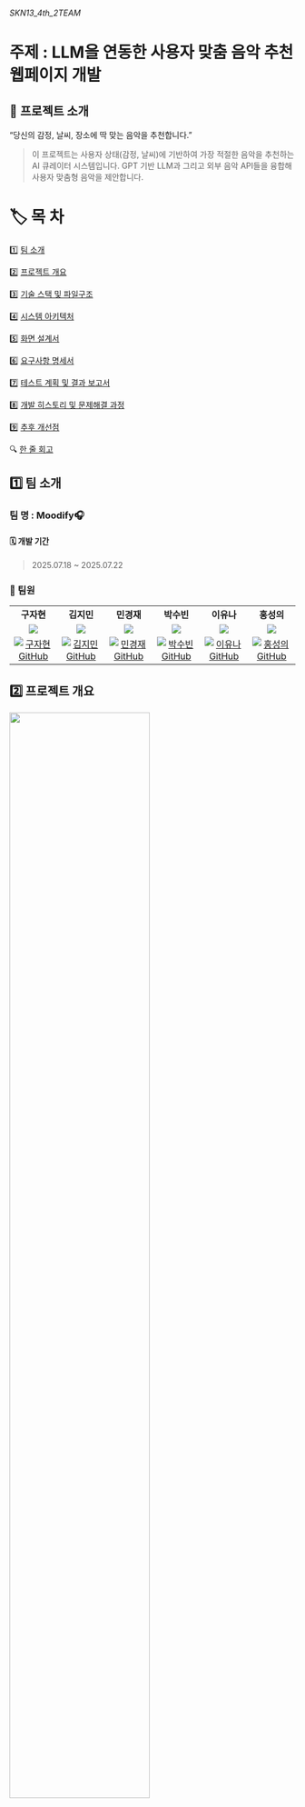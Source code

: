 ###### SKN13_4th_2TEAM
# 주제 : LLM을 연동한 사용자 맞춤 음악 추천 웹페이지 개발


## 📖 프로젝트 소개  

“당신의 감정, 날씨, 장소에 딱 맞는 음악을 추천합니다.”
>이 프로젝트는 사용자 상태(감정, 날씨)에 기반하여 가장 적절한 음악을 추천하는 AI 큐레이터 시스템입니다.
GPT 기반 LLM과 그리고 외부 음악 API들을 융합해 사용자 맞춤형 음악을 제안합니다.


# 🏷️ 목 차
1️⃣ [팀 소개](#1️⃣-팀-소개)

2️⃣ [프로젝트 개요](#2️⃣-프로젝트-개요)

3️⃣ [기술 스택 및 파일구조](#3️⃣-기술-스택)

4️⃣ [시스템 아키텍처](#4️⃣-시스템-아키텍처)

5️⃣ [화면 설계서](#5️⃣-화면-설계서)

6️⃣ [요구사항 명세서](#6️⃣-요구사항-명세서)

7️⃣ [테스트 계획 및 결과 보고서](#7️⃣-테스트-계획-및-결과-보고서)

8️⃣ [개발 히스토리 및 문제해결 과정](#8️⃣-개발-히스토리-및-문제해결-과정) 

9️⃣ [추후 개선점](#9️⃣-추후-개선점)

🔍 [한 줄 회고](#-한-줄-회고) 


## 1️⃣ 팀 소개
### 팀 명 : Moodify🎧
#### 🗓️ 개발 기간
> 2025.07.18 ~ 2025.07.22
### 👥 팀원

<table width="100%">

  <tr>
    <td align=center><b>구자현</b></td>
    <td align=center><b>김지민</b></td>
    <td align=center><b>민경재</b></td>
    <td align=center><b>박수빈</b></td>
    <td align=center><b>이유나</b></td>
    <td align=center><b>홍성의</b></td>
  </tr>
  <tr>
    <td align="center" width="16%">
      <b><img src="https://github.com/user-attachments/assets/a2e78d57-db3e-4204-9d02-fff1ab699124"/></b>
    </td>
    <td align="center" width="16%">
      <b><img src="https://github.com/user-attachments/assets/2624f7cc-db21-436d-bccd-52cede65a3b0"/></b>
    </td>
    <td align="center" width="16%">
      <b><img src="https://github.com/user-attachments/assets/2e42b141-fff2-4d56-8c44-7b00756fd814"/></b>
    </td>
    <td align="center" width="16%">
      <b><img src="https://github.com/user-attachments/assets/cc1f39e6-3496-433e-a24b-5322a69ad41d"/></b>
    <td align="center" width="16%">
      <b><img src="https://github.com/user-attachments/assets/c69f9919-6ed2-4036-b24f-bdcca4121e7d"/></b>
    <td align="center" width="16%">
      <b><img src="https://github.com/user-attachments/assets/fd9a233e-ae7e-4d89-90b6-49ba7d690bd5"/></b>
    </td>
  </tr>
  <tr>
    <td align="center" width="16%">
      <a href="https://github.com/Koojh99">
        <img src="https://img.shields.io/badge/GitHub-Koojh99-C7CDE5?logo=github" alt="구자현 GitHub"/>
      </a>
    </td>
    <td align="center" width="16%">
      <a href="https://github.com/Gogimin">
        <img src="https://img.shields.io/badge/GitHub-Gogimin-FAC8D1?logo=github" alt="김지민 GitHub"/>
      </a>
    </td>
    <td align="center" width="16%">
      <a href="https://github.com/rudwo524">
        <img src="https://img.shields.io/badge/GitHub-rudwo524-FECC99?logo=github" alt="민경재 GitHub"/>
      </a>
    </td>
    <td align="center" width="16%">
      <a href="https://github.com/subin0821">
        <img src="https://img.shields.io/badge/GitHub-subin0821-FFF2A3?logo=github" alt="박수빈 GitHub"/>
      </a>
    </td>
    <td align="center" width="16%">
      <a href="https://github.com/yunawawa">
       <img src="https://img.shields.io/badge/GitHub-yunawawa-EFE1F8?logo=github" alt="이유나 GitHub"/>
      </a>
    </td>
    <td align="center" width="16%">
      <a href="https://github.com/seonguihong">
        <img src="https://img.shields.io/badge/GitHub-seonguihong-BAD7E7?logo=github" alt="홍성의 GitHub"/>
      </a>
    </td>
  </tr>
</table>

## 2️⃣ 프로젝트 개요

<img src="./images/주제배경.png" width="70%" />

### ⭐ 프로젝트 필요성

**1. 감정 기반 음악 추천에 대한 수요 증가** <br>
현대 사용자들은 단순한 장르나 인기 순위보다 자신의 감정 상태에 어울리는 음악을 찾고자 합니다.<br>
특히, 스트레스 해소, 집중력 향상, 위로, 활력 증진 등의 목적을 가진 사용자들에게는 심리적 맥락에 맞는 음악 추천이 더욱 중요해지고 있습니다.

>❝ 나의 기분에 맞는 노래를 추천해주는 서비스는 없을까? ❞
❝ 지금 이 순간에 딱 맞는 음악이 듣고 싶어. ❞

**2. 기존 음악 추천의 한계**

| 기존 방식         | 한계점                                                       |
|------------------|-------------------------------------------------------------|
| 협업 필터링 기반    | 과거 청취 이력에 의존, 감정이나 현재 상황 같은 맥락 정보를 반영하기 어려움        |
| 장르 중심 추천      | 상황(예: 날씨, 위치, 기분) 등 외부 요인을 고려하지 못함                          |
| 무작위 큐레이션     | 추천 신뢰도가 낮아 사용자 만족도와 몰입도가 떨어질 수 있음                        |
<br>

**3. 정서적/환경적 맥락 인식의 필요성**
<br>
  음악은 사용자 감정과 밀접하게 연결된 콘텐츠입니다.<br>
   하지만 현재 대부분의 플랫폼은 정서적 맥락(예: 우울함, 설렘, 혼자 있는 시간)이나 환경적 요인(날씨, 위치 등)을 고려하지 않고 있습니다.

>본 프로젝트는 이러한 정서적 공감 기반 추천을 통해 사용자 경험(UX)을 한층 향상시키고자 합니다.
<br>

**4. 생성형 AI 기술을 활용한 차별화된 접근**
<br>
 최근 GPT 기반 생성형 AI는 사용자의 상태를 정밀하게 분석하고 자연스러운 언어로 추천 이유를 설명할 수 있습니다.

>본 프로젝트는 GPT와 결합하여 단순한 추천을 넘어 "이 음악이 당신에게 어울리는 이유"까지 설명하는 추천 시스템을 구현합니다.
<br>

### 🎯 프로젝트 목표

| 목표 항목             | 설명                                                              |
|----------------------|-------------------------------------------------------------------|
| 감정/날씨/위치 해석      | 사용자 입력을 기반으로 정서적·환경적 맥락을 LLM이 해석하도록 설계             |
| LLM 응답 생성           | 유사 곡 정보를 바탕으로 GPT가 자연어로 곡 추천과 설명을 생성                  |
| 감정 태그 자동화         | Last.fm 및 LLM을 활용해 곡별 감정 태그를 자동 수집 및 보완                   |
| 미리듣기 링크 연결        | Spotify/YouTube API를 이용해 실제 재생 가능한 트랙 링크 제공                 |



<hr>

## 3️⃣ 기술 스택 및 파일 구조
| 항목                | 내용 |
|---------------------|------|
| **Frontend**        |![HTML](https://img.shields.io/badge/-HTML5-E34F26?logo=html5&logoColor=white) ![JavaScript](https://img.shields.io/badge/-JavaScript-F7DF1E?logo=javascript&logoColor=black)  ![CSS](https://img.shields.io/badge/CSS-1572B6?&logo=css3&logoColor=white)|
| **Backend**         |![Django](https://img.shields.io/badge/-Django-092E20?logo=django&logoColor=white) ![Bootstrap](https://img.shields.io/badge/-Bootstrap-7952B3?logo=bootstrap&logoColor=white)|
| **Language**        | ![Python](https://img.shields.io/badge/-Python-3776AB?logo=python&logoColor=white) |
| **Development**     | ![VS Code](https://img.shields.io/badge/-VS%20Code-007ACC?logo=visual-studio-code&logoColor=white) |
| **Crawler**         | ![BeautifulSoup](https://img.shields.io/badge/-BeautifulSoup-4B8BBE?logo=python&logoColor=white) ![Selenium](https://img.shields.io/badge/-Selenium-43B02A?logo=selenium&logoColor=white) |
| **Embedding**       |![openai](https://img.shields.io/badge/-openai-412991?logo=openai&logoColor=white)|
| **LLM Model**       | ![gpt-4.1](https://img.shields.io/badge/gpt--4o--mini-4B91FF?logo=openai&logoColor=white) |
| **server**          | ![AWS EC2](https://img.shields.io/badge/AWS%20EC2-232F3E?logo=amazonaws&logoColor=white) ![Gunicorn](https://img.shields.io/badge/Gunicorn-499848?logo=gunicorn&logoColor=white) ![Nginx](https://img.shields.io/badge/Nginx-009639?logo=nginx&logoColor=white) |
| **Collaboration Tool** | ![Git](https://img.shields.io/badge/Git-F05032?logo=git&logoColor=white) ![Notion](https://img.shields.io/badge/Notion-000000?logo=notion&logoColor=white) |
| **API 활용** | ![OpenWeather](https://img.shields.io/badge/OpenWeather_API-FF9900?&logoColor=white) |

## 📁 프로젝트 폴더 구조

```
SKN13_4th_2team:
├─.ipynb_checkpoints
├─accounts
├─bot
├─chatbot
├─faq
├─forum
├─home
├─images
├─locale
├─media
├─music_project
├─mypage
├─scripts
├─search
├─static
└─templates

```


<hr>

## 4️⃣ 시스템 아키텍처





<hr>

## 5️⃣ 화면 설계서


<hr>

## 6️⃣ 요구사항 명세서

### 🎧 **Moodify 기능 요구사항 (Functional Requirements)**

| 번호   | 기능명         | 설명                                               | 중요도 |
| ---- | ----------- | ------------------------------------------------ | --- |
| F-01 | 감정 입력 기능    | 사용자 감정을 자유롭게 텍스트로 입력하거나 사전 정의된 감정 선택지를 제공        | ★★★ |
| F-02 | 날씨 정보 수집    | 현재 위치의 날씨를 OpenWeather API로 자동 수집 (맑음/흐림/비/눈 등)  | ★★★ |
| F-03 | 감정 기반 추천    | 감정에 기반한 무드/장르 매핑 또는 GPT reasoning을 통한 Spotify 추천 | ★★★ |
| F-04 | 날씨 기반 추천    | 날씨에 맞춘 무드 매핑으로 Spotify 음악 추천                     | ★★★ |
| F-05 | 곡 미리 듣기     | preview\_url이 있는 곡의 30초 미리 듣기 제공                 | ★★  |
| F-06 | 장르 선택 기능    | 사용자 선호 장르 입력 시 추천 알고리즘에 반영                       | ★★  |
| F-07 | 추천 이유 표시    | 추천된 곡 옆에 자연어로 추천 근거 설명 표시                        | ★★  |
| F-08 | 로그인/소셜 로그인  | Django 기본 인증 + Google OAuth2 연동, 개인화 기능 연계       | ★★★ |
| F-09 | FAQ 제공      | 크롤링 또는 CSV 기반의 FAQ 검색 및 카테고리별 정리                 | ★   |
| F-10 | 재생목록 생성     | 곡을 모아 개인 재생목록 생성. 이름/설명 입력 또는 자동 생성 지원           | ★★  |
| F-11 | 재생목록 수정/삭제  | 재생목록의 곡 추가/삭제, 이름 변경 및 목록 삭제                     | ★★  |
| F-12 | 재생 이력 조회    | 마이페이지에서 추천/재생 이력을 표 또는 그래프로 조회                   | ★   |
| F-13 | 음악 검색 기능    | 제목/아티스트/앨범명 등으로 Spotify 곡 검색 및 미리듣기/추가/상세 기능 제공  | ★★  |
| F-14 | 검색 결과 재생목록  | 검색한 곡을 새 재생목록으로 저장                               | ★   |
| F-15 | 곡/플레이리스트 공유 | 포럼을 통해 나의 재생목록 공유                                | ★★  |
| F-16 | 관리자 기능      | FAQ/플레이리스트/추천로직/유저관리 백오피스 제공                     | ★★  |

### ⚙️ **Moodify 비기능 요구사항 (Non-Functional Requirements)**

| 번호   | 항목       | 설명                                                 | 중요도 |
| ---- | -------- | -------------------------------------------------- | --- |
| N-01 | 웹 기반 UI  | PC/모바일 브라우저 대응 반응형 웹 (Django + Tailwind/Bootstrap) | ★★★ |
| N-02 | 응답 시간    | 추천/검색 평균 응답 시간 5초 이내                               | ★★★ |
| N-03 | API 안정성  | 외부 API 호출 실패 시 fallback 메시지 제공                     | ★★★ |
| N-04 | 접근 제어    | 비로그인 사용자는 추천/이력/마이페이지 접근 제한                        | ★★★ |
| N-05 | 확장 가능성   | 음성/사진 기반 감정 분석, AI 추천 등 향후 기능 쉽게 추가 가능한 구조         | ★★  |
| N-06 | 유지보수 용이성 | 앱/모듈 구조화, 주석/문서화 정책 유지                             | ★★  |
| N-07 | 오픈소스 준수  | Spotify, OpenWeather API 등 라이선스 표기 준수              | ★★  |
| N-08 | 서비스 안정성  | 장애/트래픽 증가 대응 위한 재시도 및 이중화 고려                       | ★★  |
| N-09 | 웹 접근성    | 색상 대비, 폰트 크기, 키보드 내비게이션 등 접근성 기준 충족                | ★   |

<hr>


## 7️⃣  테스트 계획 및 결과 보고서
### 테스트 계획 및 결과 보고서
테스트 기간 : 2025.07.22

### ✅ 테스트 범위 항목 및 시나리오


#### (1) 음악 추천 chatbot 테스트 케이스
| ID   | 이름                     | 입력 데이터                 | 전제조건        | 기대 결과                                               | 실제 결과                                            | Pass 여부 |
|------|--------------------------|------------------------------|------------------|----------------------------------------------------|--------------------------------------------------|-----------|
| TC01 | 감정 기반 추천 테스트   | 행복할 때 듣기 좋은 노래 추천해줘.                | OpenAI & Last.fm API 정상 작동 | 행복이라는 감정에 대응하는 추천 리스트 출력 |    행복한 분위기의 팝 장르 곡 5곡 추천,<br> 감정과 일치  &nbsp;&nbsp;&nbsp;&nbsp;     | Pass         |
| TC02 | 날씨 기반 추천 테스트   | 서울날씨에 듣기 좋은 노래 추천해줘.       | 날씨 API, OpenAI, Last.fm API 정상 작동 | 현재 날씨에 대응하는 감정 기반 추천 리스트 출력 |      날씨 API를 통해 입력받은 "흐림" 정보를 기반으로, 흐림과 연관된 감정 태그에 맞는 잔잔한 분위기의 곡 5곡(Tenerife Sea, Words 등)이 추천됨.| Pass|
| TC03 | 감정+장르 조건부 추천 테스트 | 우울할 때 듣기 좋은 케이팝 노래 추천해줘.               | OpenAI & Last.fm API 정상 작동 | 우울한 분위기의 케이팝 노래 리스트 추천 |   우울한 분위기의 노래는 추천되었으나, 케이팝 장르 조건은 반영되지 않음        |    Fail       |
| TC04 | 날씨 + 감정 기반 추천 테스트        | 현재 서울 날씨에 듣기 좋은 신나는 노래 추천 요청 | 날씨 API, OpenAI, Last.fm 정상 작동 |  흐림 날씨에 맞는 신나는 분위기의 노래 추천     | 다양한 장르의 곡 5곡 추천되었으나, 일부 곡은 신나는 분위기와 관련성이 낮음       | Fail |
| TC05 | 잘못된 감정 입력 테스트    | @#&*!          | OpenAI & Last.fm API 정상 작동 | 유효하지 않은 감정 입력으로 인해 에러 메시지 발생 |    에러 메시지 출력       | Pass           |


#### (2) 사용자 인증 기능 테스트
| ID   | 이름                     | 입력 데이터                 | 전제조건        | 기대 결과                                | 실제 결과 | Pass<br>여부 |
|------|--------------------------|------------------------------|------------------|-----------------------------------------|-----------|-----------|
| TC01 | 정상 회원가입 테스트    | ID: admin<br>PW:1234    | 계정 활성화 상태 | 중복 계정 없음 | 회원가입 성공 및 로그인 가능          |   Pass        |
| TC02 | 잘못된 비밀번호 테스트   | ID: admin<br>PW:wrongpass   | 계정 활성화 상태 | "올바른 사용자 이름와/과 비밀번호를 입력하십시오." 메시지 출력     |    기대 메시지 출력 및 로그인 불가     |  Pass         |
| TC03 | 비밀번호 재설정 요청 성공 테스트 | 아이디/비번 찾기     | 사용자 계정 존재 | 이메일 발송 완료  |    비밀번호 재설정 후 로그인 가능                         |  Pass         |
| TC04 | 비밀번호 누락 테스트     | ID: admin<br>PW: (빈값)       | 사용자 계정 존재 | 입력 메시지 출력   |  비밀번호 입력창에 입력 요청 팝업         |   Pass  |
| TC05 | ID 누락 테스트           | ID: (빈값)<br>PW:1234    | 사용자 계정 존재              | 입력 메시지 출력     |  ID 입력창에 입력 요청 팝업         |     Pass      |

#### (3) 음악 서비스 연동 테스트
| ID   | 이름                     | 입력 데이터                 |전제조건                   | 기대 결과                                | 실제 결과 | Pass<br>여부 |
|------|--------------------------|------------------------------|----------------------------------|-----------------------------------------|-----------|-----------|
| TC01 | 추천된 곡 플레이리스트 추가 테스트 | 추천된 곡 중 1곡 선택 → 내 플레이리스트에 추가 | 로그인 상태   |나의 플레이리스트에 정상적으로 추가| 기대 결과 만족       |   Pass        |
| TC02 | 검색 후 곡 추가 테스트  |검색어: 'bts'  | 로그인 상태 | 검색 결과 중, 'bts-butter' 플레이리스트에 추가    |   기대 결과 만족    |  Pass         |
| TC03 | 포럼에 플레이리스트 공유 테스트 | 저장할 플레이리스트, 제목, 소개글 작성 후, 공유하기 클릭 | 로그인 상태 |  포럼 공간에 나의 플레이리스트 추가     | 기대 결과 만족  |  Pass         |
| TC04 | 포럼 공유 플레이리스트 조회 테스트 | 다른 사용자가 공유한 플레이리스트 보기 | 포럼 활성화 | 다른 사용자의 공유 플레이리스트가 조회됨    |  기대 결과 만족         | Pass          |

### ✅ 테스트 결과 요약
#### (1) 음악 추천 chatbot 테스트 케이스 결과 
**목적** : 사용자의 감정 입력 및 날씨 정보를 기반으로 OpenAI와 Last.fm API를 활용하여 추천 곡을 제공하는 기능의 정상 동작 여부 및 추천 품질을 검증 <br> 

**핵심 결과 요약** 
- 감정 기반 추천과 날씨 기반 추천은 정상적으로 추천 리스트가 출력됨
- 잘못된 감정 입력 시 예외 처리 및 에러 메시지는 정상적으로 작동


**주요 개선 포인트**
- 감정 + 장르 조건의 경우, 감정은 인식되었으나 **장르 필터링 미적용**으로 Fail.  **감정 + 장르 필터링 로직 강화 필요**
- 날씨 기반 + 감정 기반 추천에서는 일부 추천 곡이 요청한 분위기와 일치하지 않아 **추천 품질 개선 필요**

#### (2) 사용자 인증 기능 테스트 케이스 결과 
**목적** : 회원가입, 로그인, 비밀번호 찾기 등 사용자 인증 관련 기능의 정상 작동 여부와 보안 처리를 검증<br>

**핵심 결과 요약**
- 정상적인 회원가입과 로그인 기능은 모두 성공
- 잘못된 비밀번호 입력, ID 또는 비밀번호 누락 시에도 **정상적으로 예외 처리**됨
- 비밀번호 찾기 기능은 이메일을 통한 재설정 메일 정상 발송 및 비밀번호 변경 후 로그인 가능

#### (3) 음악 서비스 연동 테스트 케이스 결과
**목적** :  추천된 곡의 플레이리스트 추가, 검색 후 곡 추가, 포럼 공유 및 조회 기능의 정상 작동 여부를 검증<br>

**핵심 결과 요약** 
- 추천된 곡을 플레이리스트에 추가하는 기능 정상 동작 
- 검색 기능을 통한 곡 추가도 정상 수행
- 포럼에 플레이리스트를 공유하고, 다른 사용자의 공유 리스트를 조회하는 기능도 모두 기대한 대로 작동
<hr>

## 8️⃣ 개발 히스토리 및 문제해결 과정




### 1. Kaggle 데이터셋 기반 추천 시스템 구현
- **설명:**  
  - Kaggle 공개 음악 데이터를 이용해 초기 추천 시스템 개발
- **문제점:**  
  - 데이터가 한정적  
  - 최신 음악 반영 불가  
- **결과:**  
  → 실제 서비스 활용성 한계



### 2. 가사 데이터 크롤링 및 감정분석 모델 기반 음악 추천 시도
- **설명:**  
  - 외부 가사 사이트에서 곡의 가사 데이터를 크롤링하여  
    감정(기쁨, 슬픔 등) 레이블링 후  
    직접 감정분석 모델을 학습 및 적용  
  - 감정분석 결과를 기반으로  
    사용자 감정에 맞는 음악 추천 기능을 개발 시도
- **문제점:**  
  - 가사 데이터 크롤링 과정에서  
    저작권 및 법적 이슈 발생  
  - 학습 데이터 및 모델 서비스의 배포에 제약  
- **결과:**  
  → 저작권 문제로 인해 실제 서비스에는 적용하지 못함

---

### 3. Spotify API 연동 음악 검색 기능
- **설명:**  
  - Spotify API를 활용해 실시간 곡 검색/추천 기능 구현
- **문제점:**  
  - 감정(기분) 기반 검색 미지원  
  - 추천 결과 신뢰성 낮음  
- **결과:**  
  → 사용자 만족도 저하

---

### 4. Last.fm API 태그 기반 검색 기능 도입
- **설명:**  
  - Last.fm API에서 제공하는 태그(감정/장르 등) 활용한 곡 추천 기능 추가
- **문제점:**  
  - 여러 태그 입력 시 일부만 반영  
  - 검색 결과 일관성 부족  
- **결과:**  
  → 복합 조건 추천 품질 한계

---

### 5. 태그 교집합 기반(AND) 필터링 로직 개선
- **설명:**  
  - 각 태그별 곡 리스트를 받아온 후  
    여러 태그의 **교집합(AND)** 만 추려내는 방식 도입
- **개선:**  
  - 사용자가 입력한 모든 태그 만족 곡만 추천
- **결과:**  
  → 맞춤형 추천 정확도 및 일관성 향상

---

### 6. 지역/날씨 기반 음악 추천 기능 추가
- **설명:**  
  - 외부 날씨 API와 연동, 지역/날씨별 맞춤 음악 추천 기능 구현  
  - (예: “맑음” “비” “눈” 등 날씨 상황별 자동 태그 매핑)
- **의의:**  
  - 사용자 니즈(날씨별 음악 추천) 반영  
  - 상황에 어울리는 음악 경험 제공  
- **결과:**  
  → 실시간/상황 맞춤 추천 서비스 완성


## 9️⃣ 추후 개선점

1. **검색 결과 품질 향상 및 추천 이유 설명**
   - 현재 검색 결과가 다소 산만하게 출력되는 문제를 개선하기 위해  
     LLM(대형 언어 모델)을 추가로 활용하여  
     - 사용자 쿼리와 추천 음악 5곡을 함께 입력
     - 각 추천곡에 대한 **추천 이유**까지 자연어로 반환  
   - 사용자는 더 신뢰도 높고 이해하기 쉬운 추천 경험을 제공받을 수 있음

2. **복합 조건(날씨+장르/분위기) 기반 추천 기능**
   - 기존에는 각기능.이 각각 따로 동작 
     - 날씨 기반 추천  
     - 장르/분위기 기반 추천   
   - 앞으로는 두 조건을 **동시에 입력**하여도 
     (예: “비 오는 날 케이팝)
     상황과 취향 모두 반영된 맞춤 추천 가능하도록 기능 개선

3. **청취 이력 및 추천 음악 저장 기능**
   - 사용자의 청취 이력, 생성한 플레이리스트, 추천받은 음악 정보를  
     **CSV 파일로 내보내기(export)** 지원  
   - 데이터 관리, 복원, 외부 분석 등 다양한 활용 가능

---


<hr>

## 🔍 한 줄 회고
| 팀원   | 한 줄 회고 내용 |
|--------|----------------|
| **구자현** |이번 프로젝트는 초기에 개발구현 과정에서 설정했던 api를 이용하여 음원특성을 가져오는 과정이 뜻하지않게 막혀서 제대로 구현하지 못한 부분이 있어 많이 아쉬움이 남는 프로젝트로 기억이 될거같습니다.        |
| **김지민** |음악의 특성을 긁어오는 과정에서 벽에 부딛히긴 했지만, 이번 기회로 다양한 API 사용법에 대해서도 접해보고 장고를 이용해서 웹사이트 구축도 해보면서 많은것을 배운것 같습니다 👀👀 최종 프로젝트에서도 배운것들 최대한 활용해서 좋은 결과물을 도출해보겠슴다 😙|
| **민경재** |          |
| **박수빈** |          |
| **이유나** | 데이터 활용에서부터 한계를 느꼈지만 팀원들 덕에 프로젝트를 잘 완성한 것 같아서 기분이 좋습니다~! 모두들 감사해요 😊 |
| **홍성의** | 초반에 기획단계에 생각했던게 무너졌지만 최종적으로 나쁘지않게 완성한것 같습니다. |

